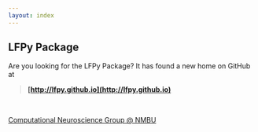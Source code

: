 ```yaml
---
layout: index
---
```


## LFPy Package

Are you looking for the LFPy Package? It has found a new home on GitHub at

> **[http://lfpy.github.io](http://lfpy.github.io)**

<br>

[Computational Neuroscience Group @ NMBU](http://heplesser.github.io)
